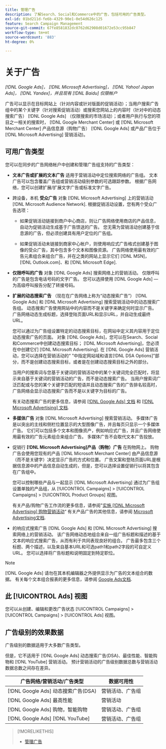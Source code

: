 ```yaml
---
title: 管理广告
description: 了解Search、Social和Commerce中的广告，包括可用的广告类型。
exl-id: 01bd211d-fe6b-4329-90e1-0e54d626c125
feature: Search Campaign Management
source-git-commit: 67fe8581832dc0762d62908d01672e53cc95b847
workflow-type: tm+mt
source-wordcount: '883'
ht-degree: 0%

---
```


# 关于广告

*[!DNL Google Ads]， [!DNL Microsoft Advertising]， [!DNL Yahoo! Japan Ads]， [!DNL Yandex]，并且现有 [!DNL Baidu] 仅限帐户*

广告可以显示在目标网站上（针对内容或针对版面的促销活动）；当用户搜索广告组中的某个关键字（针对搜索促销活动）或搜索您网站上的内容时（针对中的动态搜索广告） [!DNL Google Ads] （仅限搜索的市场活动）；或者用户执行与您的项目之一相关的搜索时， [!DNL Google Merchant Center] 或 [!DNL Microsoft Merchant Center] 产品信息源（购物广告） [!DNL Google Ads] 或产品广告位于 [!DNL Microsoft Advertising] 营销活动)。

## 可用广告类型

您可以在同步的广告网络帐户中创建和管理广告组支持的广告类型：

* **文本广告或扩展的文本广告** 适用于营销活动中定位搜索网络的广告组。 文本广告可以包含覆盖广告组或营销活动级别参数的可选跟踪参数。 根据广告网络，您可以创建扩展/扩展文字广告或标准文字广告。

* 跨设备，本机 **受众广告** 对象 [!DNL Microsoft Advertising] 上的营销活动 [!DNL Microsoft Audience Network]. 根据促销活动设置，您有两个受众广告选项：

   * 如果促销活动链接到商户中心商店，则让广告网络使用商店的产品信息，自动为促销活动生成基于广告馈送的广告。 您无需为营销活动创建基于信息源的广告，但必须创建具有用户定位的广告组。

   * 如果促销活动未链接到商家中心帐户，则使用响应式广告格式创建基于图像的受众广告，其中包含多个文本和图像资源。 广告网络使用最有效的广告元素组合来组合广告，并在之类的网站上显示它们 [!DNL MSN]， [!DNL Outlook.com]、和 [!DNL Microsoft Edge].

* **仅限呼叫的广告** 对象 [!DNL Google Ads] 搜索网络上的营销活动。 仅限呼叫的广告是包含电话号码的文字广告。 您可以选择使用 [!DNL Google Ads] — 为高级呼叫报告分配了转接号码。

* **扩展的动态搜索广告** （现在在广告网络上称为“动态搜索广告”） [!DNL Google Ads] 和 [!DNL Microsoft Advertising] 搜索营销活动中的动态搜索广告组。 动态搜索广告使用网站中的内容而不是关键字来确定何时显示广告。 广告网络动态生成标题，选择登陆页面URL和显示URL，并自动生成最终URL。

  您可以通过为广告组设置特定的动态搜索目标，在网站中定义其内容用于定位动态搜索广告的页面。 对象 [!DNL Google Ads]，您可以在Search、Social和Commerce中创建动态搜索目标； [!DNL Microsoft Advertising]，您必须在中创建它们 [!DNL Microsoft Advertising]. 在 [!DNL Google Ads] 营销活动，您可以选择在营销活动的“ ”中指定网站域和语言[!DNL DSA Options]”部分，而不是创建动态搜索目标，或者是在创建动态搜索目标之外的部分。

  当用户的搜索词与您基于关键词的营销活动中的某个关键词完全匹配时，将显示来自基于关键词的营销活动的广告，而不是动态搜索广告。 当用户搜索词广泛匹配或与您的某个关键字匹配的短语并且动态搜索广告的广告排名较高时，广告网络会显示动态搜索广告而不是以关键字为目标的广告。

  有关动态搜索广告的更多信息，请参阅 [[!DNL Google Ads] 文档](https://support.google.com/google-ads/answer/2471185) 和 [[!DNL Microsoft Advertising] 文档](https://help.ads.microsoft.com/#apex/ads/en/56794).

* **多媒体广告** 对象 [!DNL Microsoft Advertising] 搜索营销活动。 多媒体广告是以突出的主线和侧栏位置显示的大型图像广告，并且每页只显示一个多媒体广告。 它们可以包括多个文本和图像资产，例如响应式广告，并且广告网络使用最有效的广告元素组合来组合广告。 多媒体广告不会取代文本广告投放。

* 促销行 **[!DNL Microsoft Advertising]产品（购物）广告** 在购物网上。 购物广告会使用您现有的产品 [!DNL Microsoft Merchant Center] 由产品信息源（而不是关键字）决定显示广告的方式和位置。 广告文案和登陆页面URL是根据信息源中的产品信息自动生成的，但是，您可以选择设置促销行以将其包含在广告组中。

  您可以控制哪些产品与一起显示 [!DNL Microsoft Advertising] 通过为广告组设置单独的产品组，从 [!UICONTROL Campaigns] > [!UICONTROL Campaigns] > [!UICONTROL Product Groups] 视图。

  有关产品/购物广告工作流的更多信息，请参阅&quot;[实施 [!DNL Microsoft Advertising] 购物营销活动](/help/search-social-commerce/campaign-management/special-campaign-types/microsoft-shopping-campaigns.md)“  有关产品广告的其他信息，请参阅 [Microsoft Advertising文档](https://help.ads.microsoft.com/#apex/3/en/51082).

* 的响应式搜索广告 [!DNL Google Ads] 和 [!DNL Microsoft Advertising] 搜索网络上的营销活动。 该广告网络动态地组合来自一组广告标题和描述的基于文本的响应式搜索广告，从而有利于共同表现良好的组合。 广告最多包含三个标题、两个描述，以及来自基本URL和可选path1和path2字段的可自定义URL。 您可以选择将广告标题和说明固定到特定职位。

>[!NOTE]
>
>[!DNL Google Ads] 请勿在其本机编辑器之外提供显示为广告的文本组合的数据。 有关每个文本组合报表的更多信息，请参阅 [Google Ads文档](https://support.google.com/google-ads/answer/7684791).

## 此 [!UICONTROL Ads] 视图

您可以从创建、编辑和更改广告状态 [!UICONTROL Campaigns] > [!UICONTROL Campaigns] > [!UICONTROL Ads] 视图。

## 广告级别的效果数据

广告级别的数据适用于大多数广告类型。

但是，它不适用于 [!DNL Google Ads] 动态搜索广告(DSA)、最佳性能、智能购物和 [!DNL YouTube] 营销活动。 预计营销活动的广告级别数据总数与营销活动数据总数之间存在差异。

| 广告网络/营销活动/广告类型 | 数据可用性 |
|---|---|
| [!DNL Google Ads] 动态搜索广告(DSA) | 营销活动、广告组 |
| [!DNL Google Ads] 最高性能 | 营销活动 |
| [!DNL Google Ads] 购物，智能购物 | 营销活动、广告组 |
| [!DNL Google Ads] [!DNL YouTube] | 营销活动、广告组 |

>[!MORELIKETHIS]
>
>* [管理广告](ad-manage.md)
